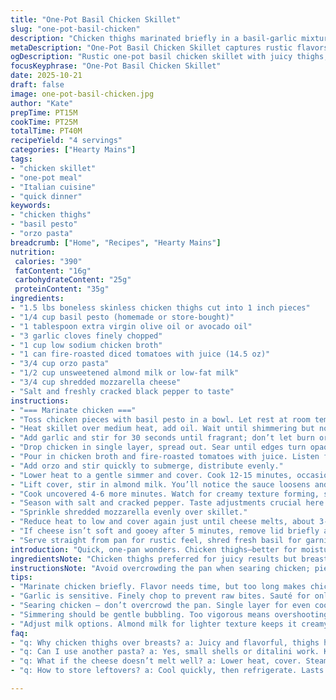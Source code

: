 ```yaml
---
title: "One-Pot Basil Chicken Skillet"
slug: "one-pot-basil-chicken"
description: "Chicken thighs marinated briefly in a basil-garlic mixture. Sautéed until just opaque, then simmered with broth, fire-roasted tomatoes, and orzo pasta. Creamy finish with almond milk and shredded mozzarella. Cheese melted under a lid. A quick, rustic one-pan dinner relying on tactile doneness cues and layered flavors. Substitutions suggested for oils, dairy, and pasta types to keep the base flexible. Timing adjusted by watching liquid absorption, texture, and cheese melt rather than strict times."
metaDescription: "One-Pot Basil Chicken Skillet captures rustic flavors with chicken thighs, creamy orzo, and melted mozzarella. Quick and easy weeknight meal."
ogDescription: "Rustic one-pot basil chicken skillet with juicy thighs, creamy orzo, and melted mozzarella ready in just 40 minutes. A perfect weeknight dinner."
focusKeyphrase: "One-Pot Basil Chicken Skillet"
date: 2025-10-21
draft: false
image: one-pot-basil-chicken.jpg
author: "Kate"
prepTime: PT15M
cookTime: PT25M
totalTime: PT40M
recipeYield: "4 servings"
categories: ["Hearty Mains"]
tags:
- "chicken skillet"
- "one-pot meal"
- "Italian cuisine"
- "quick dinner"
keywords:
- "chicken thighs"
- "basil pesto"
- "orzo pasta"
breadcrumb: ["Home", "Recipes", "Hearty Mains"]
nutrition: 
 calories: "390"
 fatContent: "16g"
 carbohydrateContent: "25g"
 proteinContent: "35g"
ingredients:
- "1.5 lbs boneless skinless chicken thighs cut into 1 inch pieces"
- "1/4 cup basil pesto (homemade or store-bought)"
- "1 tablespoon extra virgin olive oil or avocado oil"
- "3 garlic cloves finely chopped"
- "1 cup low sodium chicken broth"
- "1 can fire-roasted diced tomatoes with juice (14.5 oz)"
- "3/4 cup orzo pasta"
- "1/2 cup unsweetened almond milk or low-fat milk"
- "3/4 cup shredded mozzarella cheese"
- "Salt and freshly cracked black pepper to taste"
instructions:
- "=== Marinate chicken ==="
- "Toss chicken pieces with basil pesto in a bowl. Let rest at room temperature for 10-15 minutes so flavors meld but don’t overmarinate or chicken will get mushy."
- "Heat skillet over medium heat, add oil. Wait until shimmering but not smoking."
- "Add garlic and stir for 30 seconds until fragrant; don’t let burn or go bitter."
- "Drop chicken in single layer, spread out. Sear until edges turn opaque and slightly white but center still translucent. About 4-5 minutes total."
- "Pour in chicken broth and fire-roasted tomatoes with juice. Listen for gentle bubbling — that’s your simmer signal."
- "Add orzo and stir quickly to submerge, distribute evenly."
- "Lower heat to a gentle simmer and cover. Cook 12-15 minutes, occasionally peeking not too often. You want orzo cooked but still a bite to it (al dente) and liquid mostly absorbed but not dry."
- "Lift cover, stir in almond milk. You’ll notice the sauce loosens and glistens."
- "Cook uncovered 4-6 more minutes. Watch for creamy texture forming, some reduction but saucy–not watery."
- "Season with salt and cracked pepper. Taste adjustments crucial here. Salt unlocks flavors; pepper adds subtle heat and contrast."
- "Sprinkle shredded mozzarella evenly over skillet."
- "Reduce heat to low and cover again just until cheese melts, about 3-5 minutes. No scorching cheese; steam traps moisture and aids melting."
- "If cheese isn’t soft and gooey after 5 minutes, remove lid briefly and repeat, watching closely."
- "Serve straight from pan for rustic feel, shred fresh basil for garnish if on hand."
introduction: "Quick, one-pan wonders. Chicken thighs—better for moisture and flavor over breasts. Basil pesto not just a condiment here but a marinade, infusing depth without hours of waiting. Orzo pasta in simmering broth and fire-roasted tomatoes–a rustic nod to Southern Italy. No need for separate sauce steps; cooking pasta right in the pan saves time and dishes. Almond milk softens but rounds out creaminess without heavy dairy. Mozzarella for melty topping, fresh and mild. Keep it flexible: different oils, pasta shapes, or dairy tweaks work fine. Watch textures closely. Don’t overcook chicken; still tender. Pasta al dente, not mushy. Cheese melted not burned. Smell garlic and basil early; hear bubbling as pasta cooks. Quick marination, tolerated pauses, layering of flavors. Worth mastering because it delivers every time without fuss or frantic timing."
ingredientsNote: "Chicken thighs preferred for juicy results but breasts can substitute; watch for quicker cook time and dryness risk. Basil pesto—homemade highly recommended for intense, fresh flavor; store-bought okay but check for added preservatives. Olive oil best, but avocado oil or neutral oils fine for sautéing. Garlic finely minced, avoid large chunks to prevent raw bites. Fire-roasted diced tomatoes add smoky depth; canned diced tomatoes can replace but less aromatic. Use orzo for pasta here; if unavailable, small shells or ditalini work similarly—adjust cooking slightly. Almond milk chosen for lighter creaminess—regular milk or half and half raise fat content but rich results. Mozzarella shredded; fresh mozzarella would moisten too much, harder cheeses won’t melt as easily. Salt and pepper fundamental to finish, don’t skip. Flexibility key: swap out ingredients based on pantry without losing the essence."
instructionsNote: "Avoid overcrowding the pan when searing chicken; pieces shouldn’t steam. Sear until edges lose translucency and slightly firm—white color is your guide, don’t guess times. Garlic must be fragrant but never brown or bitter—spot check after 20-30 seconds. Simmering after adding broth and tomatoes should be gentle bubbling — vigorous boil ruins texture and evaporates too quickly. Covering trap steam; during pasta cook phase don’t lift lid often but stir once halfway if liquid pools at edges. Check pasta doneness visually by biting into one piece; it should be tender yet firm (al dente). Stir in milk for creamy consistency; watch for change in sauce texture and appearance. Cheese topping—sprinkle evenly to avoid hot spots. Melting under lid uses steam gently; high heat scorches cheese or dries sauce. Season last after milk addition; liquids dilute salt intensity, so adjusting at finish prevents under or oversalting. Practice timing cues, sensory hints, and adjustments rather than strict minutes. Flexibility and attention trump timers here."
tips:
- "Marinate chicken briefly. Flavor needs time, but too long makes chicken mushy. 10-15 minutes max. Watch for edges to turn opaque as cooking signals."
- "Garlic is sensitive. Finely chop to prevent raw bites. Sauté for only 30 seconds until fragrant. Don’t let it brown. Add before chicken for flavor boost."
- "Searing chicken — don’t overcrowd the pan. Single layer for even cooking. Look for white edges, slight firmness. Watch time but trust visual cues."
- "Simmering should be gentle bubbling. Too vigorous means overshooting. Keep that liquid inside, avoid evaporation. Trust sight and sound over clocks."
- "Adjust milk options. Almond milk for lighter texture keeps it creamy. Regular milk raises fat but changes the flavor. Know your preference and swap accordingly."
faq:
- "q: Why chicken thighs over breasts? a: Juicy and flavorful, thighs hold moisture better. Breasts dry quicker. Cook times differ, so monitor carefully."
- "q: Can I use another pasta? a: Yes, small shells or ditalini work. Keep an eye on cooking time. Orzo cooks right in broth, other pastas need slight tuning."
- "q: What if the cheese doesn’t melt well? a: Lower heat, cover. Steam is key. But if still hard, uncover, then watch closely. Can't scorch it."
- "q: How to store leftovers? a: Cool quickly, then refrigerate. Lasts 2-3 days. Can also freeze, but texture changes when reheated. Use trouble for best results."

---
```

